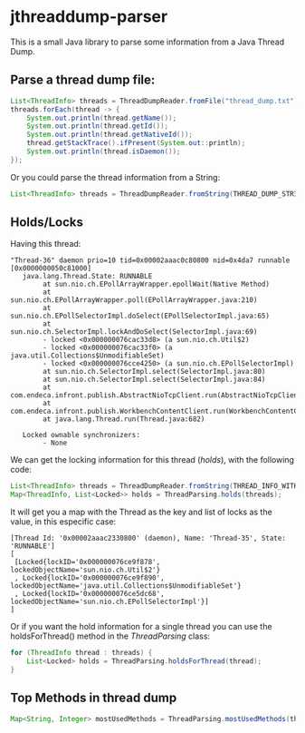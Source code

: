 # jthreaddump-parser

This is a small Java library to parse some information from a Java Thread Dump.

## Parse a thread dump file:

```java
List<ThreadInfo> threads = ThreadDumpReader.fromFile("thread_dump.txt");
threads.forEach(thread -> {
    System.out.println(thread.getName());
    System.out.println(thread.getId());
    System.out.println(thread.getNativeId());
    thread.getStackTrace().ifPresent(System.out::println);
    System.out.println(thread.isDaemon());
});
```

Or you could parse the thread information from a String:

```java
List<ThreadInfo> threads = ThreadDumpReader.fromString(THREAD_DUMP_STRING);
```

## Holds/Locks

Having this thread:

```
"Thread-36" daemon prio=10 tid=0x00002aaac0c80800 nid=0x4da7 runnable [0x0000000050c81000]
   java.lang.Thread.State: RUNNABLE
        at sun.nio.ch.EPollArrayWrapper.epollWait(Native Method)
        at sun.nio.ch.EPollArrayWrapper.poll(EPollArrayWrapper.java:210)
        at sun.nio.ch.EPollSelectorImpl.doSelect(EPollSelectorImpl.java:65)
        at sun.nio.ch.SelectorImpl.lockAndDoSelect(SelectorImpl.java:69)
        - locked <0x000000076cac33d8> (a sun.nio.ch.Util$2)
        - locked <0x000000076cac33f0> (a java.util.Collections$UnmodifiableSet)
        - locked <0x000000076cce4250> (a sun.nio.ch.EPollSelectorImpl)
        at sun.nio.ch.SelectorImpl.select(SelectorImpl.java:80)
        at sun.nio.ch.SelectorImpl.select(SelectorImpl.java:84)
        at com.endeca.infront.publish.AbstractNioTcpClient.run(AbstractNioTcpClient.java:234)
        at com.endeca.infront.publish.WorkbenchContentClient.run(WorkbenchContentClient.java:28)
        at java.lang.Thread.run(Thread.java:682)

   Locked ownable synchronizers:
        - None
```
We can get the locking information for this thread (_holds_), with the following code:

```java
List<ThreadInfo> threads = ThreadDumpReader.fromString(THREAD_INFO_WITH_LOCKS_STRING);
Map<ThreadInfo, List<Locked>> holds = ThreadParsing.holds(threads);
```
It will get you a map with the Thread as the key and list of locks as the value, in this especific case:
```
[Thread Id: '0x00002aaac2330800' (daemon), Name: 'Thread-35', State: 'RUNNABLE']
[
 [Locked{lockID='0x000000076ce9f878', lockedObjectName='sun.nio.ch.Util$2'}
 , Locked{lockID='0x000000076ce9f890', lockedObjectName='java.util.Collections$UnmodifiableSet'}
 , Locked{lockID='0x000000076ce5dc68', lockedObjectName='sun.nio.ch.EPollSelectorImpl'}]
]
```

Or if you want the hold information for a single thread you can use the holdsForThread() method in the *ThreadParsing* class:
```java
for (ThreadInfo thread : threads) {
    List<Locked> holds = ThreadParsing.holdsForThread(thread);
}
```

## Top Methods in thread dump
```java
Map<String, Integer> mostUsedMethods = ThreadParsing.mostUsedMethods(threads);
```

